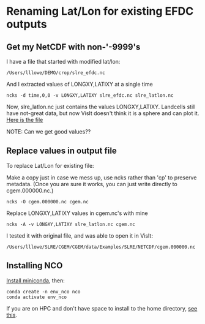 # Renaming Lat/Lon for existing EFDC outputs

## Get my NetCDF with non-'-9999's
I have a file that started with modified lat/lon:
```
/Users/lllowe/DEMO/crop/slre_efdc.nc
```
And I extracted values of LONGXY,LATIXY at a single time
```
ncks -d time,0,0 -v LONGXY,LATIXY slre_efdc.nc slre_latlon.nc
```
Now, slre_latlon.nc just contains the values LONGXY,LATIXY.  Landcells still have not-great data, but now VisIt doesn't think it is a sphere and can plot it. [Here is the file](https://github.com/oybcst/CGEM/blob/main/slre_latlon.nc)

NOTE: Can we get good values??

## Replace values in output file
To replace Lat/Lon for existing file:

Make a copy just in case we mess up, use ncks rather than 'cp' to preserve metadata.  (Once you are sure it works, you can just write directly to cgem.000000.nc.)
```
ncks -O cgem.000000.nc cgem.nc
```
Replace LONGXY,LATIXY values in cgem.nc's with mine
```
ncks -A -v LONGXY,LATIXY slre_latlon.nc cgem.nc
```

I tested it with original file, and was able to open it in VisIt:
```
/Users/lllowe/SLRE/CGEM/CGEM/data/Examples/SLRE/NETCDF/cgem.000000.nc
```

## Installing NCO
[Install miniconda](https://docs.conda.io/projects/miniconda/en/latest/miniconda-install.html), then:
```
conda create -n env_nco nco
conda activate env_nco
```

If you are on HPC and don't have space to install to the home directory, [see this](https://hpc.ncsu.edu/Software/Apps.php?app=Conda).

